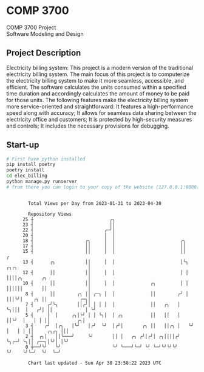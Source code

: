 # COMP 3700
COMP 3700 Project  
Software Modeling and Design
## Project Description
Electricity billing system: This project is a modern version of the traditional electricity billing system. The main focus of this project is to computerize the electricity billing system to make it more seamless, accessible, and efficient. The software calculates the units consumed within a specified time duration and accordingly calculates the amount of money to be paid for those units. The following features make the electricity billing system more service-oriented and straightforward: It features a high-performance speed along with accuracy; It allows for seamless data sharing between the electricity office and customers; It is protected by high-security measures and controls; It includes the necessary provisions for debugging.

## Start-up
```bash
# First have python installed
pip install poetry
poetry install
cd elec_billing
python manage.py runserver
# from there you can login to your copy of the website (127.0.0.1:8000), default creds are admin/admin
```

```

        Total Views per Day from 2023-01-31 to 2023-04-30

        Repository Views
      25 ┼                            ╭╮
      23 ┤                            ││
      22 ┤                          ╭─╯│
      20 ┤                          │  │
      18 ┤                   ╭╮     │  │                        ╭╮
      17 ┤                   ││     │  │                        ││
      15 ┤                   ││     │  │                        ││                                ╭
      13 ┤      ╭╮           ││     │  │                        │╰╮ ╭╮╭╮                          │
      12 ┤      ││           ││     │  │                        │ │ ││││╭╮       ╭╮               │
      10 ┤      ││           ││     │  │             ╭╮         │ │ ││││││       ││               │
       8 ┤      ││        ╭╮ ││ ╭─╮ │  │             ││        ╭╯ │ │││╰╯│    ╭╮ ││            ╭─╮│
       7 ┤     ╭╯╰╮       ││╭╯│ │ │ │  │             ││   ╭╮   │  ╰╮│││  │   ╭╯│ ││            │ ╰╯
       5 ┤     │  │     ╭╮│╰╯ │ │ ╰╮│  │ ╭╮          ││   ││   │   ││╰╯  │   │ │ ││          ╭╮│
       3 ┤    ╭╯  │╭╮   │╰╯   │╭╯  ╰╯  │╭╯│       ╭╮ ││   ││╭╮ │   ╰╯    │   │ │ ││     ╭╮╭╮ │││
       2 ┤  ╭╮│   ││╰───╯     ╰╯       ││ │   ╭╮ ╭╯│╭╯│ ╭╮││││╭╯         ╰╮╭─╯ ╰╮││ ╭──╮│╰╯│ │╰╯
       0 ┼──╯╰╯   ╰╯                   ╰╯ ╰───╯╰─╯ ╰╯ ╰─╯╰╯╰╯╰╯           ╰╯    ╰╯╰─╯  ╰╯  ╰─╯

        Chart last updated - Sun Apr 30 23:58:22 2023 UTC
        
```
